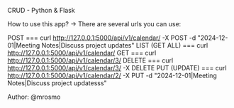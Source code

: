 CRUD - Python & Flask 

How to use this app?
-> There are several urls you can use:

POST             ===   curl http://127.0.0.1:5000/api/v1/calendar/ -X POST -d "2024-12-01|Meeting Notes|Discuss project updates"
LIST (GET ALL)   ===   curl http://127.0.0.1:5000/api/v1/calendar/ 
GET              ===   curl http://127.0.0.1:5000/api/v1/calendar/3/
DELETE           ===   curl http://127.0.0.1:5000/api/v1/calendar/3/ -X DELETE
PUT (UPDATE)     ===   curl http://127.0.0.1:5000/api/v1/calendar/2/ -X PUT -d "2024-12-01|Meeting Notes|Discuss project updatesss"

Author: @mrosmo
